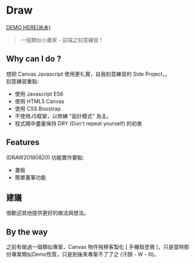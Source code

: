 # Draw
[DEMO HERE(尚未)]()

> 一個類似小畫家 - 前端之刻意練習 !

## Why can I do ?  <br />
想把 Canvas Javascript 使用更扎實，自我刻意練習的 Side Project，。<br />
刻意練習重點:
* 使用 Javascript ES6
* 使用 HTML5 Canvas
* 使用 CSS Boostrap
* 不使用JS框架，以修練 "設計模式" 為主。
* 程式碼中盡量保持 DRY (Don't repeat yourself) 的初衷

## Features
(DRAW20180820) 功能實作要點:  <br />
*    畫板
*    簡單畫筆功能


## 建議
很歡迎其他提供更好的做法與想法。

## By the way
之前有做過一個類似專案，Canvas 物件拖移客製化 [ 手機殼塗鴉 ]，只是當時那份專案類似Demo性質，只是到後來專案不了了之 (汗顏 - W - lll)。